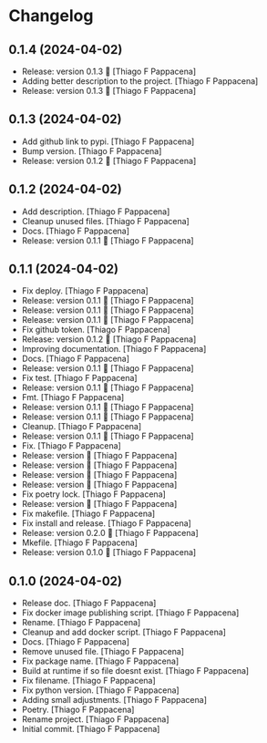 Changelog
=========


0.1.4 (2024-04-02)
------------------
- Release: version 0.1.3 🚀 [Thiago F Pappacena]
- Adding better description to the project. [Thiago F Pappacena]
- Release: version 0.1.3 🚀 [Thiago F Pappacena]


0.1.3 (2024-04-02)
------------------
- Add github link to pypi. [Thiago F Pappacena]
- Bump version. [Thiago F Pappacena]
- Release: version 0.1.2 🚀 [Thiago F Pappacena]


0.1.2 (2024-04-02)
------------------
- Add description. [Thiago F Pappacena]
- Cleanup unused files. [Thiago F Pappacena]
- Docs. [Thiago F Pappacena]
- Release: version 0.1.1 🚀 [Thiago F Pappacena]


0.1.1 (2024-04-02)
------------------
- Fix deploy. [Thiago F Pappacena]
- Release: version 0.1.1 🚀 [Thiago F Pappacena]
- Release: version 0.1.1 🚀 [Thiago F Pappacena]
- Release: version 0.1.1 🚀 [Thiago F Pappacena]
- Fix github token. [Thiago F Pappacena]
- Release: version 0.1.2 🚀 [Thiago F Pappacena]
- Improving documentation. [Thiago F Pappacena]
- Docs. [Thiago F Pappacena]
- Release: version 0.1.1 🚀 [Thiago F Pappacena]
- Fix test. [Thiago F Pappacena]
- Release: version 0.1.1 🚀 [Thiago F Pappacena]
- Fmt. [Thiago F Pappacena]
- Release: version 0.1.1 🚀 [Thiago F Pappacena]
- Release: version 0.1.1 🚀 [Thiago F Pappacena]
- Cleanup. [Thiago F Pappacena]
- Release: version 0.1.1 🚀 [Thiago F Pappacena]
- Fix. [Thiago F Pappacena]
- Release: version  🚀 [Thiago F Pappacena]
- Release: version  🚀 [Thiago F Pappacena]
- Release: version  🚀 [Thiago F Pappacena]
- Release: version  🚀 [Thiago F Pappacena]
- Fix poetry lock. [Thiago F Pappacena]
- Release: version  🚀 [Thiago F Pappacena]
- Fix makefile. [Thiago F Pappacena]
- Fix install and release. [Thiago F Pappacena]
- Release: version 0.2.0 🚀 [Thiago F Pappacena]
- Mkefile. [Thiago F Pappacena]
- Release: version 0.1.0 🚀 [Thiago F Pappacena]


0.1.0 (2024-04-02)
------------------
- Release doc. [Thiago F Pappacena]
- Fix docker image publishing script. [Thiago F Pappacena]
- Rename. [Thiago F Pappacena]
- Cleanup and add docker script. [Thiago F Pappacena]
- Docs. [Thiago F Pappacena]
- Remove unused file. [Thiago F Pappacena]
- Fix package name. [Thiago F Pappacena]
- Build at runtime if so file doesnt exist. [Thiago F Pappacena]
- Fix filename. [Thiago F Pappacena]
- Fix python version. [Thiago F Pappacena]
- Adding small adjustments. [Thiago F Pappacena]
- Poetry. [Thiago F Pappacena]
- Rename project. [Thiago F Pappacena]
- Initial commit. [Thiago F Pappacena]


